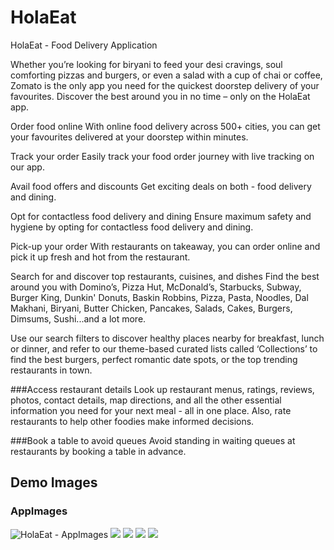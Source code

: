 # HolaEat
HolaEat - Food Delivery Application

Whether you’re looking for biryani to feed your desi cravings, soul comforting pizzas and burgers, or even a salad with a cup of chai or coffee, Zomato is the only app you need for the quickest doorstep delivery of your favourites. Discover the best around you in no time – only on the HolaEat app.

Order food online
With online food delivery across 500+ cities, you can get your favourites delivered at your doorstep within minutes.

Track your order
Easily track your food order journey with live tracking on our app.

Avail food offers and discounts
Get exciting deals on both - food delivery and dining.

Opt for contactless food delivery and dining
Ensure maximum safety and hygiene by opting for contactless food delivery and dining.

Pick-up your order
With restaurants on takeaway, you can order online and pick it up fresh and hot from the restaurant.

Search for and discover top restaurants, cuisines, and dishes
Find the best around you with Domino’s, Pizza Hut, McDonald’s, Starbucks, Subway, Burger King, Dunkin' Donuts, Baskin Robbins, Pizza, Pasta, Noodles, Dal Makhani, Biryani, Butter Chicken, Pancakes, Salads, Cakes, Burgers, Dimsums, Sushi...and a lot more.

Use our search filters to discover healthy places nearby for breakfast, lunch or dinner, and refer to our theme-based curated lists called ‘Collections’ to find the best burgers, perfect romantic date spots, or the top trending restaurants in town.

###Access restaurant details
Look up restaurant menus, ratings, reviews, photos, contact details, map directions, and all the other essential information you need for your next meal - all in one place. Also, rate restaurants to help other foodies make informed decisions.

###Book a table to avoid queues
Avoid standing in waiting queues at restaurants by booking a table in advance.


## Demo Images
### AppImages
 ![HolaEat - AppImages](https://github.com/Pranavjain23/HolaEat/raw/master/images/1.png)
 ![](https://github.com/Pranavjain23/HolaEat/raw/master/images/2.png)
 ![](https://github.com/Pranavjain23/HolaEat/raw/master/images/3.png)
 ![](https://github.com/Pranavjain23/HolaEat/raw/master/images/4.png)
 ![](https://github.com/Pranavjain23/HolaEat/raw/master/images/5.png)
 
